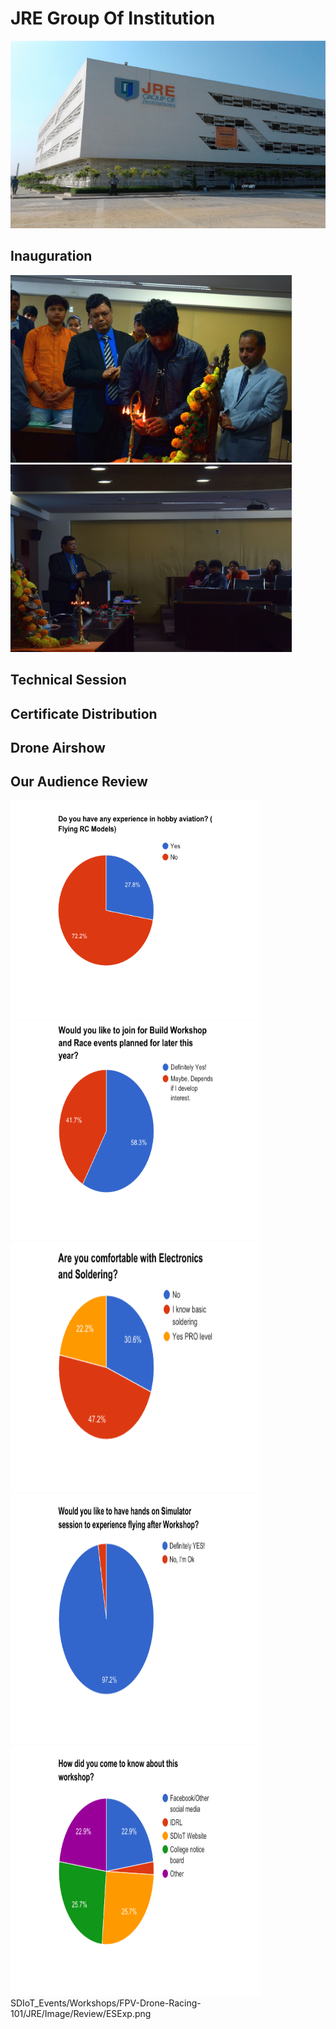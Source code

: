 # JRE Group Of Institution
<img src="JRE-Group-of-Institutions-greater-noida.jpg" height="300" width="900" >

## Inauguration
<img src="Image/Inauguration/DSC_0395.jpg" height="300" width="450" ><img src="Image/Inauguration/67ggg.jpg" height="300" width="450" >

## Technical Session
## Certificate Distribution
## Drone Airshow 
## Our Audience Review
<img src="Image/Review/RCFExp.png" height="350" width="400" ><img src="Image/Review/LaterEvents.png" height="350" width="400" ><img src="Image/Review/ESExp.png" height="400" width="400" ><img src="Image/Review/Sim.png" height="400" width="400" ><img src="Image/Review/FW.png" height="400" width="400" >
SDIoT_Events/Workshops/FPV-Drone-Racing-101/JRE/Image/Review/ESExp.png

